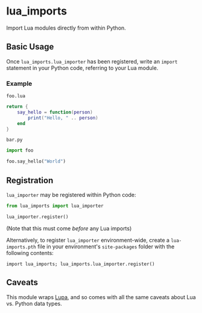 # lua_imports

Import Lua modules directly from within Python.

## Basic Usage

Once `lua_imports.lua_importer` has been registered, write an `import` statement in your Python code, referring to your Lua module.

### Example

`foo.lua`

```lua
return {
    say_hello = function(person)
        print("Hello, " .. person)
    end
}
```

`bar.py`

```python
import foo

foo.say_hello("World")
```

## Registration

`lua_importer` may be registered within Python code:

```python
from lua_imports import lua_importer

lua_importer.register()
```

(Note that this must come *before* any Lua imports)

Alternatively, to register `lua_importer` environment-wide, create a `lua-imports.pth` file in your environment's `site-packages` folder with the following contents:

```pth
import lua_imports; lua_imports.lua_importer.register()
```

## Caveats

This module wraps [Lupa](https://github.com/scoder/lupa), and so comes with all the same caveats about Lua vs. Python data types.
